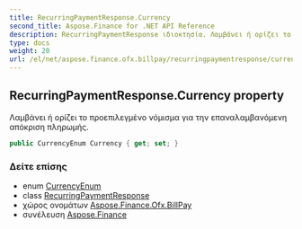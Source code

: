 ```yaml
---
title: RecurringPaymentResponse.Currency
second_title: Aspose.Finance for .NET API Reference
description: RecurringPaymentResponse ιδιοκτησία. Λαμβάνει ή ορίζει το προεπιλεγμένο νόμισμα για την επαναλαμβανόμενη απόκριση πληρωμής.
type: docs
weight: 20
url: /el/net/aspose.finance.ofx.billpay/recurringpaymentresponse/currency/
---
```

## RecurringPaymentResponse.Currency property

Λαμβάνει ή ορίζει το προεπιλεγμένο νόμισμα για την επαναλαμβανόμενη απόκριση πληρωμής.

```csharp
public CurrencyEnum Currency { get; set; }
```

### Δείτε επίσης

* enum [CurrencyEnum](../../../aspose.finance.ofx/currencyenum/)
* class [RecurringPaymentResponse](../)
* χώρος ονομάτων [Aspose.Finance.Ofx.BillPay](../../recurringpaymentresponse/)
* συνέλευση [Aspose.Finance](../../../)


